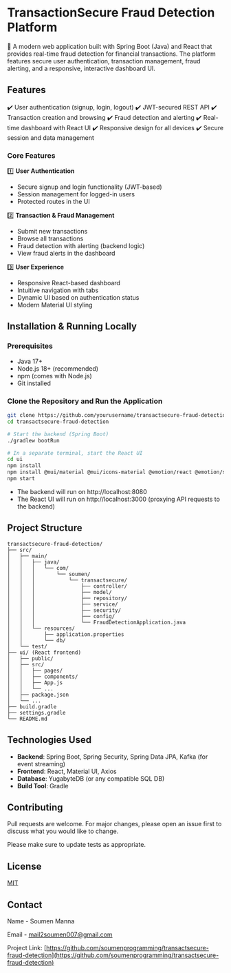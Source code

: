 # TransactionSecure Fraud Detection Platform

🚀 A modern web application built with Spring Boot (Java) and React that provides real-time fraud detection for financial transactions. The platform features secure user authentication, transaction management, fraud alerting, and a responsive, interactive dashboard UI.

## Features

✔️ User authentication (signup, login, logout)
✔️ JWT-secured REST API
✔️ Transaction creation and browsing
✔️ Fraud detection and alerting
✔️ Real-time dashboard with React UI
✔️ Responsive design for all devices
✔️ Secure session and data management

### Core Features

1️⃣ **User Authentication**
   - Secure signup and login functionality (JWT-based)
   - Session management for logged-in users
   - Protected routes in the UI

2️⃣ **Transaction & Fraud Management**
   - Submit new transactions
   - Browse all transactions
   - Fraud detection with alerting (backend logic)
   - View fraud alerts in the dashboard

3️⃣ **User Experience**
   - Responsive React-based dashboard
   - Intuitive navigation with tabs
   - Dynamic UI based on authentication status
   - Modern Material UI styling

## Installation & Running Locally

### Prerequisites
- Java 17+
- Node.js 18+ (recommended)
- npm (comes with Node.js)
- Git installed

### Clone the Repository and Run the Application

```bash
git clone https://github.com/yourusername/transactsecure-fraud-detection.git
cd transactsecure-fraud-detection

# Start the backend (Spring Boot)
./gradlew bootRun

# In a separate terminal, start the React UI
cd ui
npm install
npm install @mui/material @mui/icons-material @emotion/react @emotion/styled jspdf jspdf-autotable
npm start
```

- The backend will run on http://localhost:8080
- The React UI will run on http://localhost:3000 (proxying API requests to the backend)

## Project Structure

```
transactsecure-fraud-detection/
├── src/
│   ├── main/
│   │   ├── java/
│   │   │   └── com/
│   │   │       └── soumen/
│   │   │           └── transactsecure/
│   │   │               ├── controller/
│   │   │               ├── model/
│   │   │               ├── repository/
│   │   │               ├── service/
│   │   │               ├── security/
│   │   │               ├── config/
│   │   │               └── FraudDetectionApplication.java
│   │   └── resources/
│   │       ├── application.properties
│   │       └── db/
│   └── test/
├── ui/ (React frontend)
│   ├── public/
│   ├── src/
│   │   ├── pages/
│   │   ├── components/
│   │   ├── App.js
│   │   └── ...
│   ├── package.json
│   └── ...
├── build.gradle
├── settings.gradle
└── README.md
```

## Technologies Used

- **Backend**: Spring Boot, Spring Security, Spring Data JPA, Kafka (for event streaming)
- **Frontend**: React, Material UI, Axios
- **Database**: YugabyteDB (or any compatible SQL DB)
- **Build Tool**: Gradle

## Contributing

Pull requests are welcome. For major changes, please open an issue first to discuss what you would like to change.

Please make sure to update tests as appropriate.

## License

[MIT](https://choosealicense.com/licenses/mit/)

## Contact

Name - Soumen Manna

Email - mail2soumen007@gmail.com

Project Link: [https://github.com/soumenprogramming/transactsecure-fraud-detection](https://github.com/soumenprogramming/transactsecure-fraud-detection)
